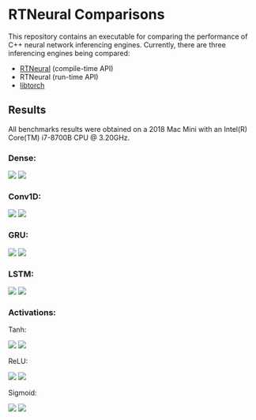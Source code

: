 # RTNeural Comparisons

This repository contains an executable for comparing the performance
of C++ neural network inferencing engines. Currently, there are three
inferencing engines being compared:

- [RTNeural](https://github.com/jatinchowdhury18/RTNeural) (compile-time API)
- RTNeural (run-time API)
- [libtorch](https://pytorch.org/cppdocs/)

## Results
All benchmarks results were obtained on a 2018 Mac Mini with an Intel(R) Core(TM) i7-8700B CPU @ 3.20GHz.

### Dense:

![](./plots/dense_static.png)
![](./plots/dense_dynamic.png)

### Conv1D:

![](./plots/conv1d_static.png)
![](./plots/conv1d_dynamic.png)

### GRU:

![](./plots/gru_static.png)
![](./plots/gru_dynamic.png)

### LSTM:

![](./plots/lstm_static.png)
![](./plots/lstm_dynamic.png)

### Activations:

Tanh:

![](./plots/tanh_static.png)
![](./plots/tanh_dynamic.png)

ReLU:

![](./plots/relu_static.png)
![](./plots/relu_dynamic.png)

Sigmoid:

![](./plots/sigmoid_static.png)
![](./plots/sigmoid_dynamic.png)
